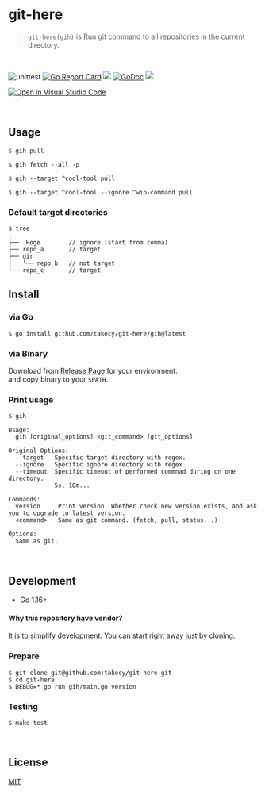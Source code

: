 # git-here

> `git-here(gih)` is Run git command to all repositories in the current directory.

<br/>

![unittest](https://github.com/takecy/git-here/workflows/unittest/badge.svg)
[![Go Report Card](https://goreportcard.com/badge/github.com/takecy/git-here)](https://goreportcard.com/report/github.com/takecy/git-here)
![](https://img.shields.io/badge/golang-1.16+-blue.svg?style=flat-square)
[![GoDoc](https://img.shields.io/badge/godoc-reference-blue.svg?style=flat-square)](https://godoc.org/github.com/takecy/git-here)
![](https://img.shields.io/badge/license-MIT-blue.svg?style=flat-square)

[![Open in Visual Studio Code](https://open.vscode.dev/badges/open-in-vscode.svg)](https://open.vscode.dev/takecy/git-here)


<br/>

## Usage
```
$ gih pull
```
```
$ gih fetch --all -p
```
```
$ gih --target ^cool-tool pull
```
```
$ gih --target ^cool-tool --ignore ^wip-command pull
```

### Default target directories
```shell
$ tree
.
├── .Hoge        // ignore (start from comma)
├── repo_a       // target
├── dir
│   └── repo_b   // not target
└── repo_c       // target
```

## Install
### via Go
```shell
$ go install github.com/takecy/git-here/gih@latest
```
### via Binary  
Download from [Release Page](https://github.com/takecy/git-here/releases) for your environment.  
and copy binary to your `$PATH`.

### Print usage
```
$ gih

Usage:
  gih [original_options] <git_command> [git_options]

Original Options:
  --target   Specific target directory with regex.
  --ignore   Specific ignore directory with regex.
  --timeout  Specific timeout of performed commnad during on one directory.
             5s, 10m...

Commands:
  version     Print version. Whether check new version exists, and ask you to upgrade to latest version.
  <command>   Same as git command. (fetch, pull, status...)

Options:
  Same as git.
```

<br/>

## Development

* Go 1.16+

#### Why this repository have vendor?
It is to simplify development. You can start right away just by cloning.

### Prepare
```
$ git clone git@github.com:takecy/git-here.git
$ cd git-here
$ DEBUG=* go run gih/main.go version
```

### Testing
```
$ make test
```

<br/>

## License
[MIT](./LICENSE)

